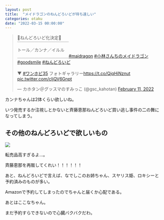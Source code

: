 ```yaml
---
layout: post
title:  "メイドラゴンのねんどろいどが待ち遠しい"
categories: otaku
date: "2022-03-15 00:00:00"
---
```


<blockquote class="twitter-tweet tw-align-center"><p lang="ja" dir="ltr">🐲ねんどろいど化決定🐲<br>￣￣￣￣￣￣￣￣￣￣￣￣<br>トール／カンナ／イルル<br>＿＿＿＿＿＿＿＿＿＿＿＿<a href="https://twitter.com/hashtag/maidragon?src=hash&amp;ref_src=twsrc%5Etfw">#maidragon</a> <a href="https://twitter.com/hashtag/%E5%B0%8F%E6%9E%97%E3%81%95%E3%82%93%E3%81%A1%E3%81%AE%E3%83%A1%E3%82%A4%E3%83%89%E3%83%A9%E3%82%B4%E3%83%B3?src=hash&amp;ref_src=twsrc%5Etfw">#小林さんちのメイドラゴン</a><a href="https://twitter.com/hashtag/goodsmile?src=hash&amp;ref_src=twsrc%5Etfw">#goodsmile</a> <a href="https://twitter.com/hashtag/%E3%81%AD%E3%82%93%E3%81%A9%E3%82%8D%E3%81%84%E3%81%A9?src=hash&amp;ref_src=twsrc%5Etfw">#ねんどろいど</a><br><br>▼ <a href="https://twitter.com/hashtag/%E3%83%AF%E3%83%B3%E3%83%9B%E3%83%9335?src=hash&amp;ref_src=twsrc%5Etfw">#ワンホビ35</a> フォトギャラリー<a href="https://t.co/QjqHiNznut">https://t.co/QjqHiNznut</a> <a href="https://t.co/cIjQV6Gnpt">pic.twitter.com/cIjQV6Gnpt</a></p>&mdash; カホタン＠グッスマのすみっこ (@gsc_kahotan) <a href="https://twitter.com/gsc_kahotan/status/1491940311215788033?ref_src=twsrc%5Etfw">February 11, 2022</a></blockquote> <script async src="https://platform.twitter.com/widgets.js" charset="utf-8"></script>

カンナちゃんは2体くらい欲しいね。

いつ発売するか注視しとかないと斉藤恵那ねんどろいど買い逃し事件の二の舞になってしまう。

## その他のねんどろいどで欲しいもの

<a href="https://www.amazon.co.jp/Max-Factory-%E3%81%AD%E3%82%93%E3%81%A9%E3%82%8D%E3%81%84%E3%81%A9-%E3%82%86%E3%82%8B%E3%82%AD%E3%83%A3%E3%83%B3%E2%96%B3-%E5%A1%97%E8%A3%85%E6%B8%88%E3%81%BF%E5%8F%AF%E5%8B%95%E3%83%95%E3%82%A3%E3%82%AE%E3%83%A5%E3%82%A2/dp/B089NS8J8Y?__mk_ja_JP=%E3%82%AB%E3%82%BF%E3%82%AB%E3%83%8A&crid=3OPUFSK0F5WHS&keywords=%E3%81%AD%E3%82%93%E3%81%A9%E3%82%8D%E3%81%84%E3%81%A9+%E6%96%89%E8%97%A4%E6%81%B5%E9%82%A3&qid=1647412619&sprefix=%E3%81%AD%E3%82%93%E3%81%A9%E3%82%8D%E3%81%84%E3%81%A9+%E6%96%89%E8%97%A4%E6%81%B5%E9%82%A3%2Caps%2C163&sr=8-1&linkCode=li3&tag=infirmaria112-22&linkId=b83eeff608d63a8122f6fd3208124e17&language=ja_JP&ref_=as_li_ss_il" target="_blank"><img border="0" src="//ws-fe.amazon-adsystem.com/widgets/q?_encoding=UTF8&ASIN=B089NS8J8Y&Format=_SL250_&ID=AsinImage&MarketPlace=JP&ServiceVersion=20070822&WS=1&tag=infirmaria112-22&language=ja_JP" ></a><img src="https://ir-jp.amazon-adsystem.com/e/ir?t=infirmaria112-22&language=ja_JP&l=li3&o=9&a=B089NS8J8Y" width="1" height="1" border="0" alt="" style="border:none !important; margin:0px !important;" />

転売品高すぎるよ...。

斉藤恵那を再販してくれい！！！！！！

あと、ねんどろいどで言えば、なでしこのお姉ちゃん、スヤリス姫、ロキシーと予約済みのものが多い。

Amazonで予約してしまったのでちゃんと届くか心配である。

あとはここなちゃん。

まだ予約すらできないので心臓バクバクだわ。

